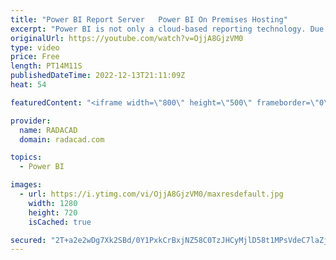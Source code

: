 ```yaml
---
title: "Power BI Report Server   Power BI On Premises Hosting"
excerpt: "Power BI is not only a cloud-based reporting technology. Due to the demand for some businesses to have their data and reporting solutions on-premises, Power BI also has the option to be deployed fully on-premises. Power BI on-premises hosting is called Power BI Report Server. This post concerns using"
originalUrl: https://youtube.com/watch?v=OjjA8GjzVM0
type: video
price: Free
length: PT14M11S
publishedDateTime: 2022-12-13T21:11:09Z
heat: 54

featuredContent: "<iframe width=\"800\" height=\"500\" frameborder=\"0\" src=\"https://www.youtube.com/embed/OjjA8GjzVM0\" allow=\"accelerometer; autoplay; encrypted-media; gyroscope; picture-in-picture\" allowfullscreen></iframe>"

provider:
  name: RADACAD
  domain: radacad.com

topics:
  - Power BI

images:
  - url: https://i.ytimg.com/vi/OjjA8GjzVM0/maxresdefault.jpg
    width: 1280
    height: 720
    isCached: true

secured: "2T+a2e2wDg7Xk2SBd/0Y1PxkCrBxjNZ58C0TzJHCyMjlD58t1MPsVdeC7laZjeZPcARVNVPHu4+31MoU3xJaymSyXi6A3QJDSNPWckSCeMiFZjWr60xlgojk6kZeO1J8abc0WWIVGtXupKc/ZMOu4YbpRomoY/OrchQUFW6iqOy2KIxdX9ur99+6GjeCtd5h9s4yO6RM0uvoNuK0EGVBqX/r4xnmy9zer6LB+MqJlvK3d6nCDj/+KsWaJ2G4WyNMvUEQkwfvG0tr6NcefUdkURb8r7Huue8KK7bXWN/xBDNUgLht+ddJ/d6pV8/Ipi6hgrWRfHC8LEn3PJgcN/VzgYtZYq71994p3cOYqIZjvqp/7jhw9arOUZFHU/9VEn/UOSPSvzK1JJ+nPTmXpqqY8U/4+BC4jduJzPjUdO83DMY=;nqAhLjGqBh0YJ0/zoh+D2Q=="
---
```


